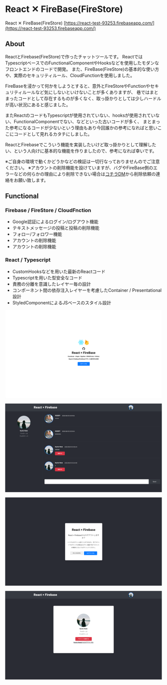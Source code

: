 # React ✕ FireBase(FireStore)

React ✕ FireBase(FireStore) [https://react-test-93253.firebaseapp.com/](https://react-test-93253.firebaseapp.com/)

## About
ReactとFirebase(FireStore)で作ったチャットツールです。
ReactではTypescriptベースでのFunctionalComponentやHooksなどを使用したモダンなフロントエンドのコードで開発。
また、FireBase(FireStore)の基本的な使い方や、実際のセキュリティルール、CloudFunctionを使用しました。

FireBaseを浸かって何かをしようとすると、意外とFireStoreやFunctionやセキュリティルールなど気にしないといけないことが多くありますが、
巷ではまとまったコードとして存在するものが多くなく、取っ掛かりとしては少しハードルが高い状況にあると感じました。

またReactのコードもTypescriptが使用されていない、hooksが使用されていない、FunctionalComponentでない、などといった古いコードが多く、
まとまった参考になるコードが少ないという理由もあり今回誰かの参考になればと思いここにコードとして見れるカタチにしました。

ReactとFirebaseでこういう機能を実装したいけど取っ掛かりとして理解したい、という人向けに基本的な機能を作りましたので、参考になれば幸いです。

※ご自身の環境で動くかどうかなどの検証は一切行なっておりませんのでご注意ください。
※アカウントの削除機能を設けていますが、バグやFireBase側のエラーなどの何らかの理由により削除できない場合は[コチラDM](https://twitter.com/ryoppei_)から削除依頼の連絡をお願い致します。

## Functional

### Firebase / FireStore / CloudFnction
* Google認証によるログイン/ログアウト機能
* テキストメッセージの投稿と投稿の削除機能
* フォロー/フォロワー機能
* アカウントの削除機能
* アカウントの削除機能

### React / Typescript
* CustomHooksなどを用いた最新のReactコード
* Typescriptを用いた型安全なコード
* 責務の分離を意識したレイヤー毎の設計
* コンポーネント間の依存注入レイヤーを考慮したContainer / Presentational設計
* StyledComponentによるJSベースのスタイル設計

![01](https://github.com/wadaryohei/react_firestore/blob/images/react_firebase_01.png "01")

![02](https://github.com/wadaryohei/react_firestore/blob/images/react_firebase_02.png "02")

![03](https://github.com/wadaryohei/react_firestore/blob/images/react_firebase_03.png "03")

![04](https://github.com/wadaryohei/react_firestore/blob/images/react_firebase_04.png "04")
